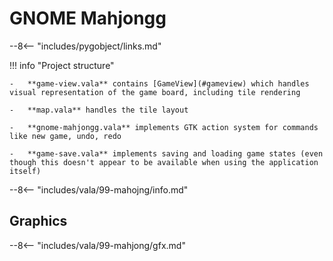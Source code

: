 # GNOME Mahjongg

--8<-- "includes/pygobject/links.md"

!!! info "Project structure"

    -   **game-view.vala** contains [GameView](#gameview) which handles visual representation of the game board, including tile rendering

    -   **map.vala** handles the tile layout

    -   **gnome-mahjongg.vala** implements GTK action system for commands like new game, undo, redo

    -   **game-save.vala** implements saving and loading game states (even though this doesn't appear to be available when using the application itself)

--8<-- "includes/vala/99-mahojng/info.md"

## Graphics

--8<-- "includes/vala/99-mahjong/gfx.md"
